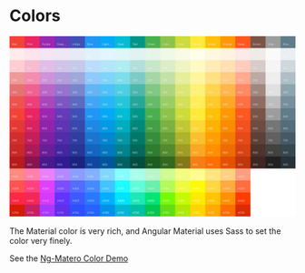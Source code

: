 # Colors

![](../.gitbook/assets/colors.jpg)

The Material color is very rich, and Angular Material uses Sass to set the color very finely.

See the [Ng-Matero Color Demo](https://ng-matero.github.io/ng-matero/#/design/colors)

